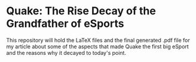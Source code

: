 # Quake: The Rise Decay of the Grandfather of eSports

This repository will hold the LaTeX files and the final generated .pdf file for my article about some of the aspects that made Quake the first big eSport and the reasons why it decayed to today's point.
